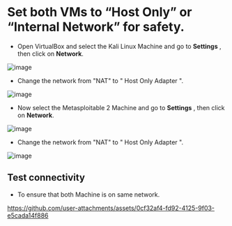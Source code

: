 #  Set both VMs to “Host Only” or “Internal Network” for safety.

- Open VirtualBox and select the Kali Linux Machine and go to **Settings** , then click on **Network**.

![image](https://github.com/user-attachments/assets/e7a14afd-7b22-43e6-89e7-8335967820b3)


- Change the network from "NAT" to " Host Only Adapter ". 

![image](https://github.com/user-attachments/assets/65b02aae-d5f3-43fd-88c4-6ceabf3565da)

 - Now select the Metasploitable 2 Machine and go to **Settings** , then click on **Network**.

![image](https://github.com/user-attachments/assets/d7969288-ded1-4935-9657-e851c05f51ea)

- Change the network from "NAT" to " Host Only Adapter ".


![image](https://github.com/user-attachments/assets/1d5ae852-ffec-4ecf-b721-272650a9b1cb)

 

## Test connectivity

- To ensure that both Machine is on same network.
  

https://github.com/user-attachments/assets/0cf32af4-fd92-4125-9f03-e5cada14f886



